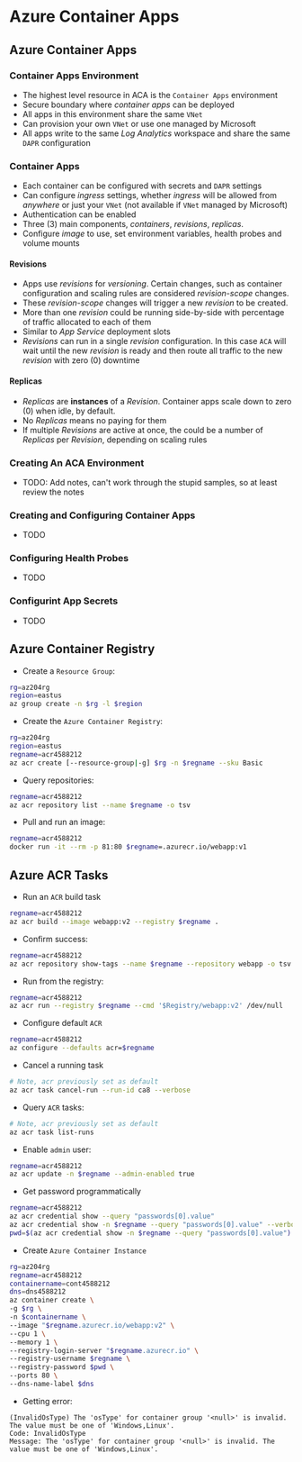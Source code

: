 # Azure Container Apps

## Azure Container Apps

### Container Apps Environment

- The highest level resource in ACA is the `Container Apps` environment
- Secure boundary where _container apps_ can be deployed
- All apps in this environment share the same `VNet`
- Can provision your own `VNet` or use one managed by Microsoft
- All apps write to the same _Log Analytics_ workspace and share the same `DAPR` configuration

### Container Apps

- Each container can be configured with secrets and `DAPR` settings
- Can configure _ingress_ settings, whether _ingress_ will be allowed from _anywhere_ or just your `VNet` (not available if `VNet` managed by Microsoft)
- Authentication can be enabled
- Three (3) main components, _containers_, _revisions_, _replicas_.
- Configure _image_ to use, set environment variables, health probes and volume mounts

#### Revisions

- Apps use _revisions_ for _versioning_. Certain changes, such as container configuration and scaling rules are considered _revision-scope_ changes.
- These _revision-scope_ changes will trigger a new _revision_ to be created.
- More than one _revision_ could be running side-by-side with percentage of traffic allocated to each of them
- Similar to _App Service_ deployment slots
- _Revisions_ can run in a single _revision_ configuration. In this case `ACA` will wait until the new _revision_ is ready and then route all traffic to the new _revision_ with zero (0) downtime

#### Replicas

- _Replicas_ are **instances** of a _Revision_. Container apps scale down to zero (0) when idle, by default.
- No _Replicas_ means no paying for them
- If multiple _Revisions_ are active at once, the could be a number of _Replicas_ per _Revision_, depending on scaling rules

### Creating An ACA Environment

- TODO: Add notes, can't work through the stupid samples, so at least review the notes

### Creating and Configuring Container Apps

- TODO

### Configuring Health Probes

- TODO

### Configurint App Secrets

- TODO

## Azure Container Registry

- Create a `Resource Group`:

```bash
rg=az204rg
region=eastus
az group create -n $rg -l $region
```

- Create the `Azure Container Registry`:

```bash
rg=az204rg
region=eastus
regname=acr4588212
az acr create [--resource-group|-g] $rg -n $regname --sku Basic
```

- Query repositories:

```bash
regname=acr4588212
az acr repository list --name $regname -o tsv
```

- Pull and run an image:

```bash
regname=acr4588212
docker run -it --rm -p 81:80 $regname=.azurecr.io/webapp:v1
```

## Azure ACR Tasks

- Run an `ACR` build task

```bash
regname=acr4588212
az acr build --image webapp:v2 --registry $regname .
```

- Confirm success:

```bash
regname=acr4588212
az acr repository show-tags --name $regname --repository webapp -o tsv
```

- Run from the registry:

```bash
regname=acr4588212
az acr run --registry $regname --cmd '$Registry/webapp:v2' /dev/null
```

- Configure default `ACR`

```bash
regname=acr4588212
az configure --defaults acr=$regname
```

- Cancel a running task

```bash
# Note, acr previously set as default
az acr task cancel-run --run-id ca8 --verbose
```

- Query `ACR` tasks:

```bash
# Note, acr previously set as default
az acr task list-runs
```

- Enable `admin` user:

```bash
regname=acr4588212
az acr update -n $regname --admin-enabled true
```

- Get password programmatically

```bash
regname=acr4588212
az acr credential show --query "passwords[0].value"
az acr credential show -n $regname --query "passwords[0].value" --verbose
pwd=$(az acr credential show -n $regname --query "passwords[0].value")
```

- Create `Azure Container Instance`

```bash
rg=az204rg
regname=acr4588212
containername=cont4588212
dns=dns4588212
az container create \
-g $rg \
-n $containername \
--image "$regname.azurecr.io/webapp:v2" \
--cpu 1 \
--memory 1 \
--registry-login-server "$regname.azurecr.io" \
--registry-username $regname \
--registry-password $pwd \
--ports 80 \
--dns-name-label $dns
```

- Getting error:

```text
(InvalidOsType) The 'osType' for container group '<null>' is invalid. The value must be one of 'Windows,Linux'.
Code: InvalidOsType
Message: The 'osType' for container group '<null>' is invalid. The value must be one of 'Windows,Linux'.
```
